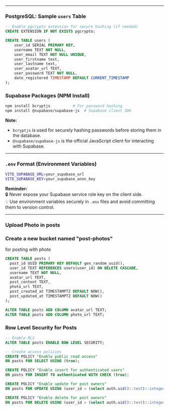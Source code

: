 
---

### **PostgreSQL: Sample `users` Table**  

```sql
-- Enable pgcrypto extension for secure hashing (if needed)
CREATE EXTENSION IF NOT EXISTS pgcrypto;

CREATE TABLE users (
    user_id SERIAL PRIMARY KEY,
    username TEXT NOT NULL,
    user_email TEXT NOT NULL UNIQUE,
    user_firstname text,
    user_lastname text,
    user_avatar_url TEXT,
    user_password TEXT NOT NULL,
    date_registered TIMESTAMP DEFAULT CURRENT_TIMESTAMP
);
```

### **Supabase Packages (NPM Install)**  

```sh
npm install bcryptjs          # For password hashing
npm install @supabase/supabase-js  # Supabase client SDK
```

**Note:**  
- `bcryptjs` is used for securely hashing passwords before storing them in the database.  
- `@supabase/supabase-js` is the official JavaScript client for interacting with Supabase.  

---

### **`.env` Format (Environment Variables)**  

```sh
VITE_SUPABASE_URL=your_supabase_url
VITE_SUPABASE_KEY=your_supabase_anon_key
```

**Reminder:**  
🔒 Never expose your Supabase service role key on the client side.  
💡 Use environment variables securely in `.env` files and avoid committing them to version control.  

---



### **Upload Photo in posts**  

### **Create a new bucket named "post-photos"** 
for posting with photo
```sql
CREATE TABLE posts (
  post_id UUID PRIMARY KEY DEFAULT gen_random_uuid(),
  user_id TEXT REFERENCES users(user_id) ON DELETE CASCADE,
  username TEXT NOT NULL,
  avatar_url TEXT,
  post_content TEXT,
  photo_url TEXT,
  post_created_at TIMESTAMPTZ DEFAULT NOW(),
  post_updated_at TIMESTAMPTZ DEFAULT NOW()
);

ALTER TABLE posts ADD COLUMN avatar_url TEXT;
ALTER TABLE posts ADD COLUMN photo_url TEXT;
```


### **Row Level Security for Posts**  
```sql
-- Enable RLS
ALTER TABLE posts ENABLE ROW LEVEL SECURITY;

-- Create access policies
CREATE POLICY "Enable public read access" 
ON posts FOR SELECT USING (true);

CREATE POLICY "Enable insert for authenticated users" 
ON posts FOR INSERT TO authenticated WITH CHECK (true);

CREATE POLICY "Enable update for post owners"
ON posts FOR UPDATE USING (user_id = (select auth.uid()::text)::integer);

CREATE POLICY "Enable delete for post owners" 
ON posts FOR DELETE USING (user_id = (select auth.uid()::text)::integer);
```

